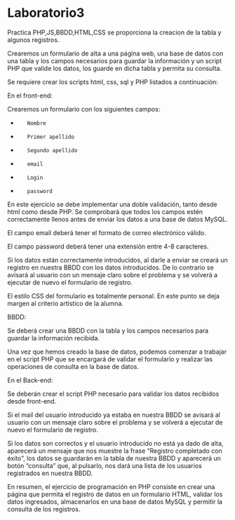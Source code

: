 # Laboratorio3
 Practica PHP,JS,BBDD,HTML,CSS se proporciona la creacion de la tabla y algunos registros.

Crearemos un formulario de alta a una página web, una base de datos con una tabla y los campos necesarios para guardar la información y un script PHP que valide los datos, los guarde en dicha tabla y permita su consulta.

Se requiere crear los scripts html, css, sql y PHP listados a continuación:

 

En el front-end:

Crearemos un formulario con los siguientes campos:

-        Nombre

-        Primer apellido

-        Segundo apellido

-        email

-        Login

-        password

 

En este ejercicio se debe implementar una doble validación, tanto desde html como desde PHP. Se comprobará que todos los campos estén correctamente llenos antes de enviar los datos a una base de datos MySQL.

El campo email deberá tener el formato de correo electrónico válido.

El campo password deberá tener una extensión entre 4-8 caracteres.

Si los datos están correctamente introducidos, al darle a enviar se creará un registro en nuestra BBDD con los datos introducidos. De lo contrario se avisará al usuario con un mensaje claro sobre el problema y se volverá a ejecutar de nuevo el formulario de registro.

El estilo CSS del formulario es totalmente personal. En este punto se deja margen al criterio artístico de la alumna.

 

BBDD:

Se deberá crear una BBDD con la tabla y los campos necesarios para guardar la información recibida.

Una vez que hemos creado la base de datos, podemos comenzar a trabajar en el script PHP que se encargará de validar el formulario y realizar las operaciones de consulta en la base de datos.

 

En el Back-end:

Se deberán crear el script PHP necesario para validar los datos recibidos desde front-end.

Si el mail del usuario introducido ya estaba en nuestra BBDD se avisará al usuario con un mensaje claro sobre el problema y se volverá a ejecutar de nuevo el formulario de registro.

Si los datos son correctos y el usuario introducido no está ya dado de alta, aparecerá un mensaje que nos muestre la frase “Registro completado con éxito”, los datos se guardarán en la tabla de nuestra BBDD y aparecerá un botón “consulta” que, al pulsarlo, nos dará una lista de los usuarios registrados en nuestra BBDD.

En resumen, el ejercicio de programación en PHP consiste en crear una página que permita el registro de datos en un formulario HTML, validar los datos ingresados, almacenarlos en una base de datos MySQL y permitir la consulta de los registros.
